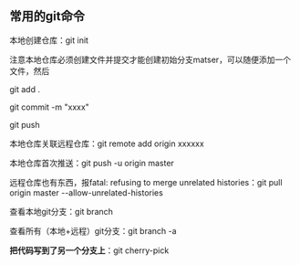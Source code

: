 ## 常用的git命令

本地创建仓库：git init

注意本地仓库必须创建文件并提交才能创建初始分支matser，可以随便添加一个文件，然后

git add .

git commit -m "xxxx"

git push

本地仓库关联远程仓库：git remote add origin xxxxxx

本地仓库首次推送：git push -u origin master

远程仓库也有东西，报fatal: refusing to merge unrelated histories：git pull origin master --allow-unrelated-histories 

查看本地git分支：git branch

查看所有（本地+远程）git分支：git branch -a

**把代码写到了另一个分支上**：git cherry-pick